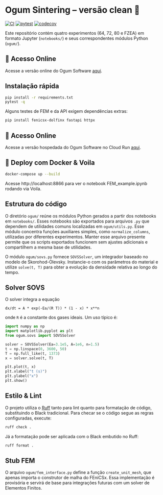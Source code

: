 # Ogum Sintering – versão clean 🚀
[![CI](https://github.com/huyraestevao/ogumsoftware/actions/workflows/ci.yml/badge.svg)](https://github.com/huyraestevao/ogumsoftware/actions/workflows/ci.yml) [![pytest](https://github.com/huyraestevao/ogumsoftware/actions/workflows/pytest.yml/badge.svg)](https://github.com/huyraestevao/ogumsoftware/actions/workflows/pytest.yml)
[![codecov](https://img.shields.io/codecov/c/github/huyraestevao/ogumsoftware/main.svg)](https://codecov.io/gh/huyraestevao/ogumsoftware)


Este repositório contém quatro experimentos (64, 72, 80 e FZEA) em formato
Jupyter (`notebooks/`) e seus correspondentes módulos Python (`ogum/`).

## 🚀 Acesso Online
Acesse a versão online do Ogum Software [aqui](URL_DO_SEU_CLOUD_RUN).

## Instalação rápida
```bash
pip install -r requirements.txt
pytest -q
```

Alguns testes de FEM e da API exigem dependências extras:

```bash
pip install fenicsx-dolfinx fastapi httpx
```

## 🚀 Acesso Online
Acesse a versão hospedada do Ogum Software no Cloud Run [aqui](URL_DO_SEU_CLOUD_RUN).

## 🚢 Deploy com Docker & Voila

```bash
docker-compose up --build
```
Acesse http://localhost:8866 para ver o notebook FEM_example.ipynb rodando via Voila.

## Estrutura do código
O diretório `ogum/` reúne os módulos Python gerados a partir dos notebooks em
`notebooks/`. Esses notebooks são exportados para arquivos `.py` que dependem
de utilidades comuns localizadas em `ogum/utils.py`. Esse módulo concentra
funções auxiliares simples, como `normalize_columns`, utilizadas por diferentes
experimentos. Manter esse arquivo presente permite que os scripts exportados
funcionem sem ajustes adicionais e compartilhem a mesma base de utilidades.

O módulo `ogum/sovs.py` fornece `SOVSSolver`, um integrador baseado no modelo
de Skorohod-Olevsky. Instancie-o com os parâmetros do material e utilize
``solve(t, T)`` para obter a evolução da densidade relativa ao longo do tempo.

## Solver SOVS

O solver integra a equação

``dx/dt = A * exp(-Ea/(R T)) * (1 - x) * x**n``

onde ``R`` é a constante dos gases ideais. Um uso típico é:

```python
import numpy as np
import matplotlib.pyplot as plt
from ogum.sovs import SOVSSolver

solver = SOVSSolver(Ea=3.1e5, A=1e6, n=1.5)
t = np.linspace(0, 3600, 50)
T = np.full_like(t, 1373)
x = solver.solve(t, T)

plt.plot(t, x)
plt.xlabel("t (s)")
plt.ylabel("x")
plt.show()
```

## Estilo & Lint
O projeto utiliza o [Ruff](https://docs.astral.sh/ruff/) tanto para lint quanto
para formatação de código, substituindo o Black tradicional. Para checar se o
código segue as regras configuradas, execute:

```bash
ruff check .
```

Já a formatação pode ser aplicada com o Black embutido no Ruff:

```bash
ruff format .
```

## Stub FEM
O arquivo `ogum/fem_interface.py` define a função `create_unit_mesh`, que apenas importa o construtor de malha do FEniCSx. Essa implementação é provisória e servirá de base para integrações futuras com um solver de Elementos Finitos.
